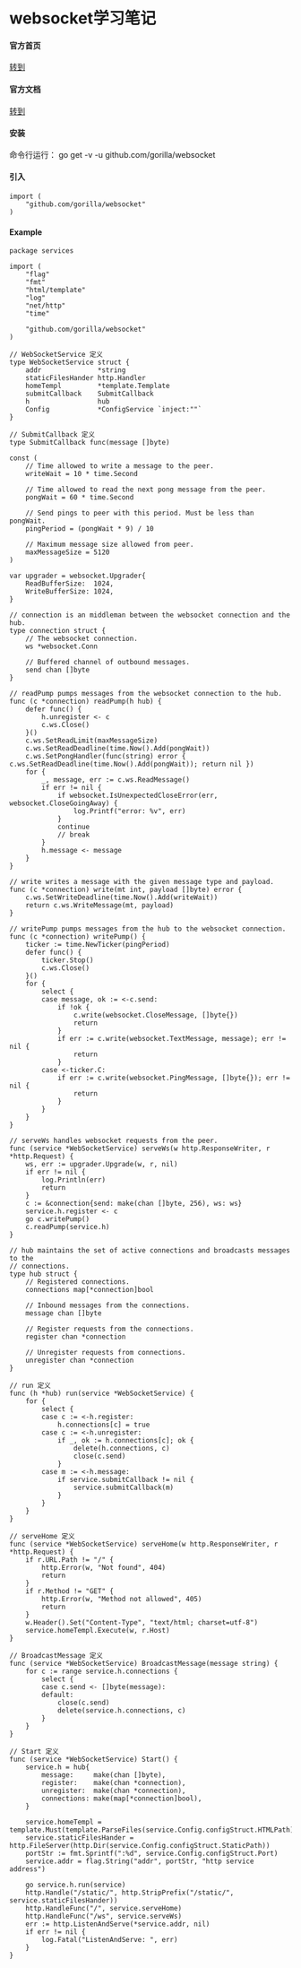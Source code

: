 # websocket学习笔记

#### 官方首页
[转到](https://github.com/gorilla/websocket)

#### 官方文档
[转到](https://godoc.org/github.com/gorilla/websocket)

#### 安装
命令行运行：
    go get -v -u github.com/gorilla/websocket
#### 引入
    import (
        "github.com/gorilla/websocket"
    )
#### Example
    package services
    
    import (
        "flag"
        "fmt"
        "html/template"
        "log"
        "net/http"
        "time"
    
        "github.com/gorilla/websocket"
    )
    
    // WebSocketService 定义
    type WebSocketService struct {
        addr              *string
        staticFilesHander http.Handler
        homeTempl         *template.Template
        submitCallback    SubmitCallback
        h                 hub
        Config            *ConfigService `inject:""`
    }
    
    // SubmitCallback 定义
    type SubmitCallback func(message []byte)
    
    const (
        // Time allowed to write a message to the peer.
        writeWait = 10 * time.Second
    
        // Time allowed to read the next pong message from the peer.
        pongWait = 60 * time.Second
    
        // Send pings to peer with this period. Must be less than pongWait.
        pingPeriod = (pongWait * 9) / 10
    
        // Maximum message size allowed from peer.
        maxMessageSize = 5120
    )
    
    var upgrader = websocket.Upgrader{
        ReadBufferSize:  1024,
        WriteBufferSize: 1024,
    }
    
    // connection is an middleman between the websocket connection and the hub.
    type connection struct {
        // The websocket connection.
        ws *websocket.Conn
    
        // Buffered channel of outbound messages.
        send chan []byte
    }

    // readPump pumps messages from the websocket connection to the hub.
    func (c *connection) readPump(h hub) {
        defer func() {
            h.unregister <- c
            c.ws.Close()
        }()
        c.ws.SetReadLimit(maxMessageSize)
        c.ws.SetReadDeadline(time.Now().Add(pongWait))
        c.ws.SetPongHandler(func(string) error { c.ws.SetReadDeadline(time.Now().Add(pongWait)); return nil })
        for {
            _, message, err := c.ws.ReadMessage()
            if err != nil {
                if websocket.IsUnexpectedCloseError(err, websocket.CloseGoingAway) {
                    log.Printf("error: %v", err)
                }
                continue
                // break
            }
            h.message <- message
        }
    }
    
    // write writes a message with the given message type and payload.
    func (c *connection) write(mt int, payload []byte) error {
        c.ws.SetWriteDeadline(time.Now().Add(writeWait))
        return c.ws.WriteMessage(mt, payload)
    }
    
    // writePump pumps messages from the hub to the websocket connection.
    func (c *connection) writePump() {
        ticker := time.NewTicker(pingPeriod)
        defer func() {
            ticker.Stop()
            c.ws.Close()
        }()
        for {
            select {
            case message, ok := <-c.send:
                if !ok {
                    c.write(websocket.CloseMessage, []byte{})
                    return
                }
                if err := c.write(websocket.TextMessage, message); err != nil {
                    return
                }
            case <-ticker.C:
                if err := c.write(websocket.PingMessage, []byte{}); err != nil {
                    return
                }
            }
        }
    }
    
    // serveWs handles websocket requests from the peer.
    func (service *WebSocketService) serveWs(w http.ResponseWriter, r *http.Request) {
        ws, err := upgrader.Upgrade(w, r, nil)
        if err != nil {
            log.Println(err)
            return
        }
        c := &connection{send: make(chan []byte, 256), ws: ws}
        service.h.register <- c
        go c.writePump()
        c.readPump(service.h)
    }
    
    // hub maintains the set of active connections and broadcasts messages to the
    // connections.
    type hub struct {
        // Registered connections.
        connections map[*connection]bool
    
        // Inbound messages from the connections.
        message chan []byte
    
        // Register requests from the connections.
        register chan *connection
    
        // Unregister requests from connections.
        unregister chan *connection
    }
    
    // run 定义
    func (h *hub) run(service *WebSocketService) {
        for {
            select {
            case c := <-h.register:
                h.connections[c] = true
            case c := <-h.unregister:
                if _, ok := h.connections[c]; ok {
                    delete(h.connections, c)
                    close(c.send)
                }
            case m := <-h.message:
                if service.submitCallback != nil {
                    service.submitCallback(m)
                }
            }
        }
    }
    
    // serveHome 定义
    func (service *WebSocketService) serveHome(w http.ResponseWriter, r *http.Request) {
        if r.URL.Path != "/" {
            http.Error(w, "Not found", 404)
            return
        }
        if r.Method != "GET" {
            http.Error(w, "Method not allowed", 405)
            return
        }
        w.Header().Set("Content-Type", "text/html; charset=utf-8")
        service.homeTempl.Execute(w, r.Host)
    }
    
    // BroadcastMessage 定义
    func (service *WebSocketService) BroadcastMessage(message string) {
        for c := range service.h.connections {
            select {
            case c.send <- []byte(message):
            default:
                close(c.send)
                delete(service.h.connections, c)
            }
        }
    }
    
    // Start 定义
    func (service *WebSocketService) Start() {
        service.h = hub{
            message:     make(chan []byte),
            register:    make(chan *connection),
            unregister:  make(chan *connection),
            connections: make(map[*connection]bool),
        }
    
        service.homeTempl = template.Must(template.ParseFiles(service.Config.configStruct.HTMLPath))
        service.staticFilesHander = http.FileServer(http.Dir(service.Config.configStruct.StaticPath))
        portStr := fmt.Sprintf(":%d", service.Config.configStruct.Port)
        service.addr = flag.String("addr", portStr, "http service address")
    
        go service.h.run(service)
        http.Handle("/static/", http.StripPrefix("/static/", service.staticFilesHander))
        http.HandleFunc("/", service.serveHome)
        http.HandleFunc("/ws", service.serveWs)
        err := http.ListenAndServe(*service.addr, nil)
        if err != nil {
            log.Fatal("ListenAndServe: ", err)
        }
    }
